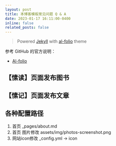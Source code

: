 ```yaml
---
layout: post
title: 本博客模板常见问题 Q & A
date: 2023-01-17 16:11:00-0400
inline: false
related_posts: false
---
```

> Powered [Jekyll](https://jekyllrb.com/) with [al-folio](https://github.com/alshedivat/al-folio) theme

参考 GitHub 的官方说明：
* [Al-folio](https://github.com/alshedivat/al-folio)


## 【愫读】页面发布图书

## 【愫记】页面发布文章

##  各种配置路径

1. 首页 _pages/about.md
2. 首页 图片修改 assets/img/photos-screenshot.png
3. 网站icon修改 _config.yml -> icon

